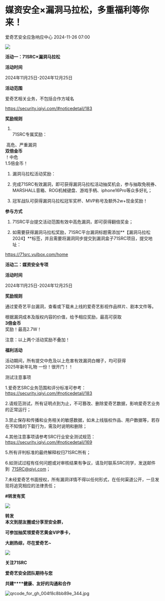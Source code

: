 #  媒资安全×漏洞马拉松，多重福利等你来！   
 爱奇艺安全应急响应中心   2024-11-26 07:00  
  
![](https://mmbiz.qpic.cn/sz_mmbiz_jpg/TG8E19ctegvRYn0ewwT2lP8eBTrOxjkGzWicjsban2S7sNQNpagz6dOINiaBtGBMQngXicM70MEiafnTh73IAmGbIQ/640?wx_fmt=jpeg&from=appmsg "")  
  
**活动一：71SRC×漏洞马拉松**  
  
**活动时间**  
  
  
  
2024年11月25日-2024年12月25日  
  
**活动范围**  
  
  
  
爱奇艺相关业务，不包括合作方域名  
  
https://security.iqiyi.com/#noticedetail/183  
  
**奖励规则**  
  
  
  
1.    
71SRC专属奖励：  
  
 高危、严重漏洞   
**双倍金币**  
！中危   
1.5倍金币！  
  
1. 漏洞马拉松活动奖励：  
  
  
  
1. 完成71SRC有效漏洞，即可获得漏洞马拉松活动抽奖机会，参与抽取免税券、MARSHALL音箱、ROG机械键盘、游戏手柄、iphone16Pro等众多好礼；  
  
1. 冠军战队可获得漏洞马拉松冠军奖杯、MVP称号及额外2w+现金奖励！  
  
  
  
  
**参与方式**  
  
  
  
1. 71SRC平台提交活动范围有效中高危漏洞，即可获得翻倍奖金；  
  
1. 如需要获得漏洞马拉松奖励，71SRC平台漏洞标题需添加**【漏洞马拉松2024】**标签，并且需要将漏洞同步提交到漏洞盒子71SRC项目，提交地址：  
  
https://71src.vulbox.com/home  
  
  
  
**活动二：媒资安全专项**  
  
**活动时间**  
  
2024年11月25日-2024年12月25日  
  
  
**奖励规则**  
  
通过爱奇艺平台漏洞，查看或下载未上线的爱奇艺影视作品样片、剧本文件等。  
  
根据漏洞成本及版权内容的价值，给予相应奖励，最高可获取   
**3倍金币**  
奖励！最高2.7W！  
  
  
注意：以上两个活动奖励不叠加！  
  
  
  
  
**福利活动**  
  
活动期间，所有提交中危及以上危害有效漏洞白帽子，均可获得  
2025年新年礼物 一份！很开门！！  
  
测试注意事项  
  
1.爱奇艺SRC业务范围和评分标准可参考：https://security.iqiyi.com/#noticedetail/183  
  
2.请规范测试，所有证明点到为止，不可篡改、删除爱奇艺数据，影响爱奇艺业务的正常运行；  
  
3.禁止保存和传播和业务相关的敏感数据，如未上线版权作品、用户数据等，若存在不知情的下载行为，需及时说明和删除；  
  
4.其他注意事项请参考SRC行业安全测试规范：https://security.iqiyi.com/#noticedetail/169  
  
5.所有评判标准的最终解释权归71SRC所有；  
  
6.如测试过程有任何问题或对审核结果有争议，请及时联系SRC同学，发送邮件到  71SRC@qiyi.com；  
  
7.未经爱奇艺书面授权，所有漏洞详情不得以任何形式，在任何渠道公开，一旦发现将追究相应的法律责任；  
  
**#转发有奖**  
  
  
![](https://mmbiz.qpic.cn/sz_mmbiz_gif/TG8E19ctegsP7evr5qnIT676lu2IoJoH5uvvWPrTmNyQXjrmrSD1Uk2I7fNn3olyuaTicOIl6eibKLB1r4pHz21A/640?wx_fmt=gif&from=appmsg "")  
  
**转发**  
**本文到朋友圈或分享至安全群，**  
  
**可参加抽奖领爱奇艺黄金VIP季卡，**  
  
**大剧热综，尽在爱奇艺~**  
  
![](https://mmbiz.qpic.cn/sz_mmbiz_jpg/TG8E19ctegt3hiadF8fK300rJH2sawpy83W0ia4K5scXYgGef3wC4569w71LHlwxvIN12eCWRibEyKDAIBUufHmXg/640?wx_fmt=jpeg&from=appmsg "")  
  
  
**关注71SRC**  
  
**爱奇艺安全团队期待与您**  
  
**共建****健康、友好的沟通和合作**  
  
![](https://mmbiz.qpic.cn/mmbiz_jpg/TG8E19ctegvloPOxOulEZC3tyicmvq7yWPEibEqMDeEVAtSulWsiaDHvempB8eKC8Fo2L6zhR00aRrQaFl5IWDfPQ/640?wx_fmt=jpeg "qrcode_for_gh_004f8c8bb89e_344.jpg")  
  
  
  
